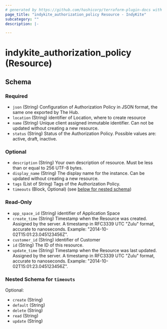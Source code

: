 ```yaml
---
# generated by https://github.com/hashicorp/terraform-plugin-docs with custom templates
page_title: "indykite_authorization_policy Resource - IndyKite"
subcategory: ""
description: |-

---
```


# indykite_authorization_policy (Resource)





<!-- schema generated by tfplugindocs -->
## Schema

### Required

- `json` (String) Configuration of Authorization Policy in JSON format, the same one exported by The Hub.
- `location` (String) identifier of Location, where to create resource
- `name` (String) Unique client assigned immutable identifier. Can not be updated without creating a new resource.
- `status` (String) Status of the Authorization Policy. Possible values are: active, draft, inactive.

### Optional

- `description` (String) Your own description of resource. Must be less than or equal to 256 UTF-8 bytes.
- `display_name` (String) The display name for the instance. Can be updated without creating a new resource.
- `tags` (List of String) Tags of the Authorization Policy.
- `timeouts` (Block, Optional) (see [below for nested schema](#nestedblock--timeouts))

### Read-Only

- `app_space_id` (String) identifier of Application Space
- `create_time` (String) Timestamp when the Resource was created. Assigned by the server. A timestamp in RFC3339 UTC "Zulu" format, accurate to nanoseconds. Example: "2014-10-02T15:01:23.045123456Z".
- `customer_id` (String) identifier of Customer
- `id` (String) The ID of this resource.
- `update_time` (String) Timestamp when the Resource was last updated. Assigned by the server. A timestamp in RFC3339 UTC "Zulu" format, accurate to nanoseconds. Example: "2014-10-02T15:01:23.045123456Z".

<a id="nestedblock--timeouts"></a>
### Nested Schema for `timeouts`

Optional:

- `create` (String)
- `default` (String)
- `delete` (String)
- `read` (String)
- `update` (String)
